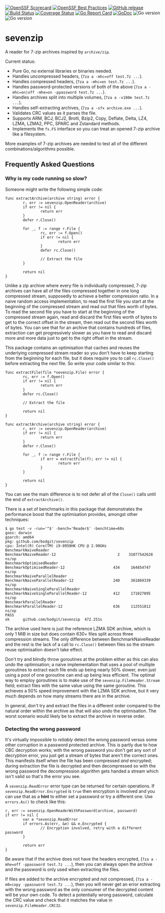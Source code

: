 [![OpenSSF Scorecard](https://api.securityscorecards.dev/projects/github.com/bodgit/sevenzip/badge)](https://securityscorecards.dev/viewer/?uri=github.com/bodgit/sevenzip)
[![OpenSSF Best Practices](https://www.bestpractices.dev/projects/6882/badge)](https://www.bestpractices.dev/projects/6882)
[![GitHub release](https://img.shields.io/github/v/release/bodgit/sevenzip)](https://github.com/bodgit/sevenzip/releases)
[![Build Status](https://img.shields.io/github/actions/workflow/status/bodgit/sevenzip/build.yml?branch=main)](https://github.com/bodgit/sevenzip/actions?query=workflow%3ABuild)
[![Coverage Status](https://coveralls.io/repos/github/bodgit/sevenzip/badge.svg?branch=main)](https://coveralls.io/github/bodgit/sevenzip?branch=main)
[![Go Report Card](https://goreportcard.com/badge/github.com/bodgit/sevenzip)](https://goreportcard.com/report/github.com/bodgit/sevenzip)
[![GoDoc](https://godoc.org/github.com/bodgit/sevenzip?status.svg)](https://godoc.org/github.com/bodgit/sevenzip)
![Go version](https://img.shields.io/badge/Go-1.25-brightgreen.svg)
![Go version](https://img.shields.io/badge/Go-1.24-brightgreen.svg)

# sevenzip

A reader for 7-zip archives inspired by `archive/zip`.

Current status:

* Pure Go, no external libraries or binaries needed.
* Handles uncompressed headers, (`7za a -mhc=off test.7z ...`).
* Handles compressed headers, (`7za a -mhc=on test.7z ...`).
* Handles password-protected versions of both of the above (`7za a -mhc=on|off -mhe=on -ppassword test.7z ...`).
* Handles archives split into multiple volumes, (`7za a -v100m test.7z ...`).
* Handles self-extracting archives, (`7za a -sfx archive.exe ...`).
* Validates CRC values as it parses the file.
* Supports ARM, BCJ, BCJ2, Brotli, Bzip2, Copy, Deflate, Delta, LZ4, LZMA, LZMA2, PPC, SPARC and Zstandard methods.
* Implements the `fs.FS` interface so you can treat an opened 7-zip archive like a filesystem.

More examples of 7-zip archives are needed to test all of the different combinations/algorithms possible.

## Frequently Asked Questions

### Why is my code running so slow?

Someone might write the following simple code:
```golang
func extractArchive(archive string) error {
        r, err := sevenzip.OpenReader(archive)
        if err != nil {
                return err
        }
        defer r.Close()

        for _, f := range r.File {
                rc, err := f.Open()
                if err != nil {
                        return err
                }
                defer rc.Close()

                // Extract the file
        }

        return nil
}
```
Unlike a zip archive where every file is individually compressed, 7-zip archives can have all of the files compressed together in one long compressed stream, supposedly to achieve a better compression ratio.
In a naive random access implementation, to read the first file you start at the beginning of the compressed stream and read out that files worth of bytes.
To read the second file you have to start at the beginning of the compressed stream again, read and discard the first files worth of bytes to get to the correct offset in the stream, then read out the second files worth of bytes.
You can see that for an archive that contains hundreds of files, extraction can get progressively slower as you have to read and discard more and more data just to get to the right offset in the stream.

This package contains an optimisation that caches and reuses the underlying compressed stream reader so you don't have to keep starting from the beginning for each file, but it does require you to call `rc.Close()` before extracting the next file.
So write your code similar to this:
```golang
func extractFile(file *sevenzip.File) error {
        rc, err := f.Open()
        if err != nil {
                return err
        }
        defer rc.Close()

        // Extract the file

        return nil
}

func extractArchive(archive string) error {
        r, err := sevenzip.OpenReader(archive)
        if err != nil {
                return err
        }
        defer r.Close()

        for _, f := range r.File {
                if err = extractFile(f); err != nil {
                        return err
                }
        }

        return nil
}
```
You can see the main difference is to not defer all of the `Close()` calls until the end of `extractArchive()`.

There is a set of benchmarks in this package that demonstrates the performance boost that the optimisation provides, amongst other techniques:
```
$ go test -v -run='^$' -bench='Reader$' -benchtime=60s
goos: darwin
goarch: amd64
pkg: github.com/bodgit/sevenzip
cpu: Intel(R) Core(TM) i9-8950HK CPU @ 2.90GHz
BenchmarkNaiveReader
BenchmarkNaiveReader-12                  	       2	31077542628 ns/op
BenchmarkOptimisedReader
BenchmarkOptimisedReader-12              	     434	 164854747 ns/op
BenchmarkNaiveParallelReader
BenchmarkNaiveParallelReader-12          	     240	 361869339 ns/op
BenchmarkNaiveSingleParallelReader
BenchmarkNaiveSingleParallelReader-12    	     412	 171027895 ns/op
BenchmarkParallelReader
BenchmarkParallelReader-12               	     636	 112551812 ns/op
PASS
ok  	github.com/bodgit/sevenzip	472.251s
```
The archive used here is just the reference LZMA SDK archive, which is only 1 MiB in size but does contain 630+ files split across three compression streams.
The only difference between BenchmarkNaiveReader and the rest is the lack of a call to `rc.Close()` between files so the stream reuse optimisation doesn't take effect.

Don't try and blindly throw goroutines at the problem either as this can also undo the optimisation; a naive implementation that uses a pool of multiple goroutines to extract each file ends up being nearly 50% slower, even just using a pool of one goroutine can end up being less efficient.
The optimal way to employ goroutines is to make use of the `sevenzip.FileHeader.Stream` field; extract files with the same value using the same goroutine.
This achieves a 50% speed improvement with the LZMA SDK archive, but it very much depends on how many streams there are in the archive.

In general, don't try and extract the files in a different order compared to the natural order within the archive as that will also undo the optimisation.
The worst scenario would likely be to extract the archive in reverse order.

### Detecting the wrong password

It's virtually impossible to _reliably_ detect the wrong password versus some other corruption in a password protected archive.
This is partly due to how CBC decryption works; with the wrong password you don't get any sort of decryption error, you just get a stream of bytes that aren't the correct ones.
This manifests itself when the file has been compressed _and_ encrypted; during extraction the file is decrypted and then decompressed so with the wrong password the decompression algorithm gets handed a stream which isn't valid so that's the error you see.

A `sevenzip.ReadError` error type can be returned for certain operations.
If `sevenzip.ReadError.Encrypted` is `true` then encryption is involved and you can use that as a **hint** to either set a password or try a different one.
Use `errors.As()` to check like this:
```golang
r, err := sevenzip.OpenReaderWithPassword(archive, password)
if err != nil {
        var e *sevenzip.ReadError
        if errors.As(err, &e) && e.Encrypted {
                // Encryption involved, retry with a different password
        }

        return err
}
```
Be aware that if the archive does not have the headers encrypted, (`7za a -mhe=off -ppassword test.7z ...`), then you can always open the archive and the password is only used when extracting the files.

If files are added to the archive encrypted and _not_ compressed, (`7za a -m0=copy -ppassword test.7z ...`), then you will never get an error extracting with the wrong password as the only consumer of the decrypted content will be your own code. To detect a potentially wrong password, calculate the CRC value and check that it matches the value in `sevenzip.FileHeader.CRC32`.
